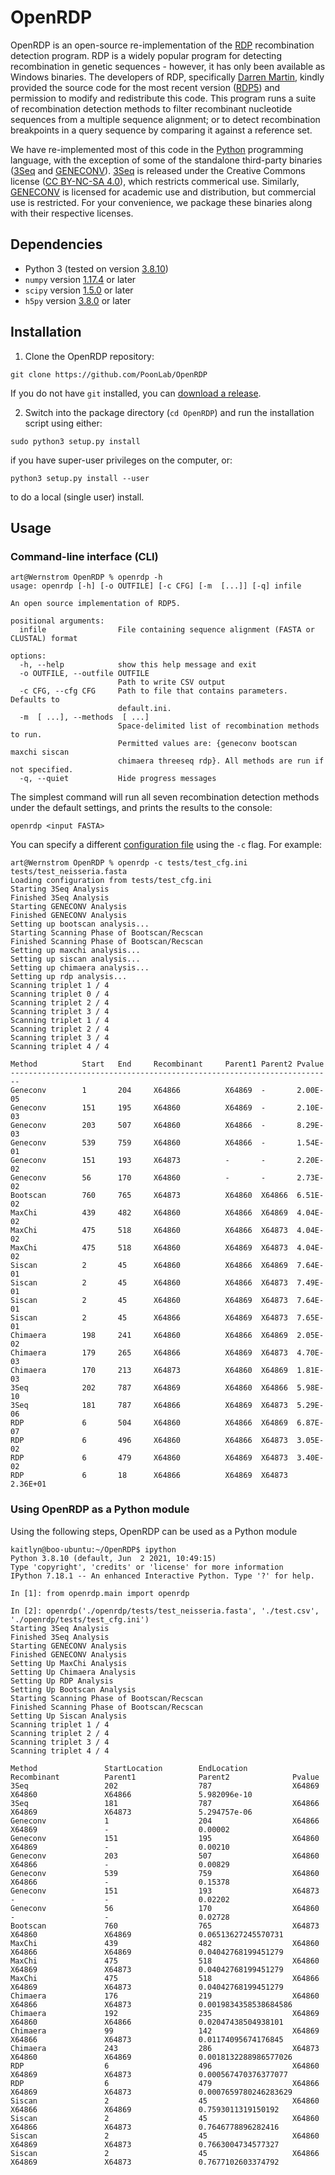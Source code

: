 # OpenRDP

OpenRDP is an open-source re-implementation of the [RDP](http://web.cbio.uct.ac.za/~darren/rdp.html) recombination detection program.
RDP is a widely popular program for detecting recombination in genetic sequences - however, it has only been available as Windows binaries.
The developers of RDP, specifically [Darren Martin](http://www.idm.uct.ac.za/Darren_Martin), kindly provided the source code for the most recent version ([RDP5](https://academic.oup.com/ve/article/7/1/veaa087/6020281)) and permission to modify and redistribute this code.
This program runs a suite of recombination detection methods to filter recombinant nucleotide sequences from a multiple sequence alignment; or to detect recombination breakpoints in a query sequence by comparing it against a reference set.

We have re-implemented most of this code in the [Python](https://python.org) programming language, with the exception of some of the standalone third-party binaries ([3Seq](https://mol.ax/software/3seq/) and [GENECONV](https://www.math.wustl.edu/~sawyer/geneconv/index.html)).
[3Seq](https://mol.ax/software/3seq/) is released under the Creative Commons license ([CC BY-NC-SA 4.0](https://creativecommons.org/licenses/by-nc-sa/4.0/)), which restricts commerical use.
Similarly, [GENECONV](https://www.math.wustl.edu/~sawyer/geneconv/index.html) is licensed for academic use and distribution, but commercial use is restricted.
For your convenience, we package these binaries along with their respective licenses.


## Dependencies 
* Python 3 (tested on version [3.8.10](https://www.python.org/downloads/release/python-3810/))
* `numpy` version [1.17.4](https://numpy.org/devdocs/release/1.17.4-notes.html) or later
* `scipy` version [1.5.0](https://docs.scipy.org/doc/scipy/reference/release.1.5.0.html) or later
* `h5py` version [3.8.0](https://docs.h5py.org/en/stable/build.html) or later


## Installation

1. Clone the OpenRDP repository:
```console
git clone https://github.com/PoonLab/OpenRDP
```
If you do not have `git` installed, you can [download a release](https://github.com/PoonLab/OpenRDP/releases).

2. Switch into the package directory (`cd OpenRDP`) and run the installation script using either:
```
sudo python3 setup.py install
```
if you have super-user privileges on the computer, or:
```
python3 setup.py install --user
```
to do a local (single user) install.

## Usage

### Command-line interface (CLI)

```console
art@Wernstrom OpenRDP % openrdp -h
usage: openrdp [-h] [-o OUTFILE] [-c CFG] [-m  [...]] [-q] infile

An open source implementation of RDP5.

positional arguments:
  infile                File containing sequence alignment (FASTA or CLUSTAL) format

options:
  -h, --help            show this help message and exit
  -o OUTFILE, --outfile OUTFILE
                        Path to write CSV output
  -c CFG, --cfg CFG     Path to file that contains parameters. Defaults to
                        default.ini.
  -m  [ ...], --methods  [ ...]
                        Space-delimited list of recombination methods to run.
                        Permitted values are: {geneconv bootscan maxchi siscan
                        chimaera threeseq rdp}. All methods are run if not specified.
  -q, --quiet           Hide progress messages
```


The simplest command will run all seven recombination detection methods under the default settings, and prints the results to the console:
```
openrdp <input FASTA>
```

You can specify a different [configuration file](https://docs.python.org/3/library/configparser.html#supported-ini-file-structure) using the `-c` flag.  For example:
```console
art@Wernstrom OpenRDP % openrdp -c tests/test_cfg.ini tests/test_neisseria.fasta
Loading configuration from tests/test_cfg.ini
Starting 3Seq Analysis
Finished 3Seq Analysis
Starting GENECONV Analysis
Finished GENECONV Analysis
Setting up bootscan analysis...
Starting Scanning Phase of Bootscan/Recscan
Finished Scanning Phase of Bootscan/Recscan
Setting up maxchi analysis...
Setting up siscan analysis...
Setting up chimaera analysis...
Setting up rdp analysis...
Scanning triplet 1 / 4
Scanning triplet 0 / 4
Scanning triplet 2 / 4
Scanning triplet 3 / 4
Scanning triplet 1 / 4
Scanning triplet 2 / 4
Scanning triplet 3 / 4
Scanning triplet 4 / 4

Method          Start   End     Recombinant     Parent1 Parent2 Pvalue
------------------------------------------------------------------------
Geneconv        1       204     X64866          X64869  -       2.00E-05
Geneconv        151     195     X64860          X64869  -       2.10E-03
Geneconv        203     507     X64860          X64866  -       8.29E-03
Geneconv        539     759     X64860          X64866  -       1.54E-01
Geneconv        151     193     X64873          -       -       2.20E-02
Geneconv        56      170     X64860          -       -       2.73E-02
Bootscan        760     765     X64873          X64860  X64866  6.51E-02
MaxChi          439     482     X64860          X64866  X64869  4.04E-02
MaxChi          475     518     X64860          X64866  X64873  4.04E-02
MaxChi          475     518     X64860          X64869  X64873  4.04E-02
Siscan          2       45      X64860          X64866  X64869  7.64E-01
Siscan          2       45      X64860          X64866  X64873  7.49E-01
Siscan          2       45      X64860          X64869  X64873  7.64E-01
Siscan          2       45      X64866          X64869  X64873  7.65E-01
Chimaera        198     241     X64860          X64866  X64869  2.05E-02
Chimaera        179     265     X64866          X64869  X64873  4.70E-03
Chimaera        170     213     X64873          X64860  X64869  1.81E-03
3Seq            202     787     X64869          X64860  X64866  5.98E-10
3Seq            181     787     X64866          X64869  X64873  5.29E-06
RDP             6       504     X64860          X64866  X64869  6.87E-07
RDP             6       496     X64860          X64866  X64873  3.05E-02
RDP             6       479     X64860          X64869  X64873  3.40E-02
RDP             6       18      X64866          X64869  X64873  2.36E+01
```


### Using OpenRDP as a Python module 

Using the following steps, OpenRDP can be used as a Python module 

```console
kaitlyn@boo-ubuntu:~/OpenRDP$ ipython
Python 3.8.10 (default, Jun  2 2021, 10:49:15) 
Type 'copyright', 'credits' or 'license' for more information
IPython 7.18.1 -- An enhanced Interactive Python. Type '?' for help.

In [1]: from openrdp.main import openrdp

In [2]: openrdp('./openrdp/tests/test_neisseria.fasta', './test.csv', './openrdp/tests/test_cfg.ini')
Starting 3Seq Analysis
Finished 3Seq Analysis
Starting GENECONV Analysis
Finished GENECONV Analysis
Setting Up MaxChi Analysis
Setting Up Chimaera Analysis
Setting Up RDP Analysis
Setting Up Bootscan Analysis
Starting Scanning Phase of Bootscan/Recscan
Finished Scanning Phase of Bootscan/Recscan
Setting Up Siscan Analysis
Scanning triplet 1 / 4
Scanning triplet 2 / 4
Scanning triplet 3 / 4
Scanning triplet 4 / 4

Method               StartLocation        EndLocation          Recombinant          Parent1              Parent2              Pvalue              
3Seq                 202                  787                  X64869               X64860               X64866               5.982096e-10        
3Seq                 181                  787                  X64866               X64869               X64873               5.294757e-06        
Geneconv             1                    204                  X64866               X64869               -                    0.00002             
Geneconv             151                  195                  X64860               X64869               -                    0.00210             
Geneconv             203                  507                  X64860               X64866               -                    0.00829             
Geneconv             539                  759                  X64860               X64866               -                    0.15378             
Geneconv             151                  193                  X64873               -                    -                    0.02202             
Geneconv             56                   170                  X64860               -                    -                    0.02728             
Bootscan             760                  765                  X64873               X64860               X64869               0.06513627245570731 
MaxChi               439                  482                  X64860               X64866               X64869               0.04042768199451279 
MaxChi               475                  518                  X64860               X64869               X64873               0.04042768199451279 
MaxChi               475                  518                  X64866               X64869               X64873               0.04042768199451279 
Chimaera             176                  219                  X64860               X64866               X64873               0.0019834358538684586
Chimaera             192                  235                  X64869               X64860               X64866               0.02047438504938101 
Chimaera             99                   142                  X64869               X64866               X64873               0.01174095674176845 
Chimaera             243                  286                  X64873               X64860               X64869               0.0018132288986577026
RDP                  6                    496                  X64860               X64869               X64873               0.000567470376377077
RDP                  6                    479                  X64866               X64869               X64873               0.0007659780246283629
Siscan               2                    45                   X64860               X64866               X64869               0.7593011319150192  
Siscan               2                    45                   X64860               X64866               X64873               0.7646778896282416  
Siscan               2                    45                   X64860               X64869               X64873               0.7663004734577327  
Siscan               2                    45                   X64866               X64869               X64873               0.7677102603374792  
```

